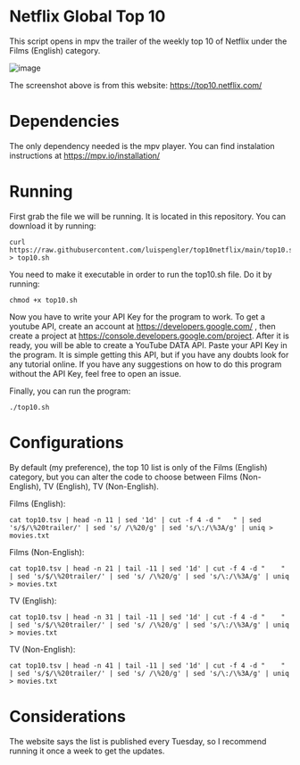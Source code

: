 # Netflix Global Top 10
This script opens in mpv the trailer of the weekly top 10 of Netflix under the Films (English) category. 

![image](https://user-images.githubusercontent.com/71613402/213900364-a1f3c791-0026-4415-956f-51a88de5c917.png)

The screenshot above is from this website: https://top10.netflix.com/

# Dependencies
The only dependency needed is the mpv player. You can find instalation instructions at https://mpv.io/installation/

# Running
First grab the file we will be running. It is located in this repository. You can download it by running: 
```
curl https://raw.githubusercontent.com/luispengler/top10netflix/main/top10.sh > top10.sh
```
You need to make it executable in order to run the top10.sh file. Do it by running:
```
chmod +x top10.sh
```
Now you have to write your API Key for the program to work. To get a youtube API, create an account at https://developers.google.com/ , then create a project at https://console.developers.google.com/project. After it is ready, you will be able to create a YouTube DATA API. Paste your API Key in the program. It is simple getting this API, but if you have any doubts look for any tutorial online. If you have any suggestions on how to do this program without the API Key, feel free to open an issue.

Finally, you can run the program:
```
./top10.sh
```
# Configurations
By default (my preference), the top 10 list is only of the Films (English) category, but you can alter the code to choose between Films (Non-English), TV (English), TV (Non-English).

Films (English):
```
cat top10.tsv | head -n 11 | sed '1d' | cut -f 4 -d "	" | sed 's/$/\%20trailer/' | sed 's/ /\%20/g' | sed 's/\:/\%3A/g' | uniq > movies.txt
```

Films (Non-English):
```
cat top10.tsv | head -n 21 | tail -11 | sed '1d' | cut -f 4 -d "	" | sed 's/$/\%20trailer/' | sed 's/ /\%20/g' | sed 's/\:/\%3A/g' | uniq > movies.txt
```

TV (English):
```
cat top10.tsv | head -n 31 | tail -11 | sed '1d' | cut -f 4 -d "	" | sed 's/$/\%20trailer/' | sed 's/ /\%20/g' | sed 's/\:/\%3A/g' | uniq > movies.txt
```

TV (Non-English):
```
cat top10.tsv | head -n 41 | tail -11 | sed '1d' | cut -f 4 -d "	" | sed 's/$/\%20trailer/' | sed 's/ /\%20/g' | sed 's/\:/\%3A/g' | uniq > movies.txt
```

# Considerations
The website says the list is published every Tuesday, so I recommend running it once a week to get the updates.
